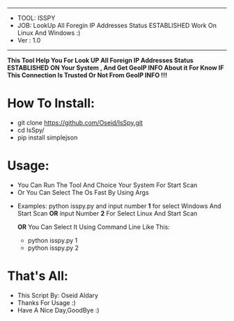 ***
  -  TOOL: ISSPY
  -   JOB: LookUp All Foregin IP Addresses Status ESTABLISHED Work On Linux And Windows :)
  -  Ver : 1.0
  
***

**This Tool Help You For Look UP All Foreign IP Addresses Status ESTABLISHED ON Your System , 
And Get GeoIP INFO About it For Know IF This Connection Is Trusted Or Not From GeoIP INFO !!!**

# How To Install:
   * git clone https://github.com/Oseid/IsSpy.git
   * cd IsSpy/
   * pip install simplejson

# Usage:
   - You Can Run The Tool And Choice Your System For Start Scan
   - Or You Can Select The Os Fast By Using Args 
   
* Examples:
  python isspy.py and input number **1** for select Windows And Start Scan **OR** input Number **2** For Select Linux And Start Scan
  
  **OR** You Can Select It Using Command Line Like This:
        
     - python isspy.py 1
     - python isspy.py 2
  

# That's All:
 - This Script By: Oseid Aldary
 - Thanks For Usage :)
 - Have A Nice Day,GoodBye :)
  

